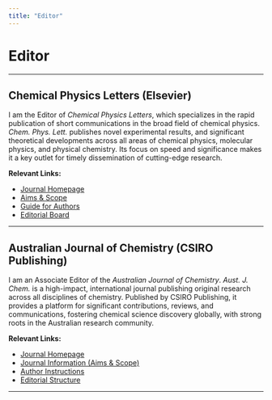 ```yaml
---
title: "Editor"
---
```


# Editor

***

## Chemical Physics Letters (Elsevier)

I am the Editor of *Chemical Physics Letters*, which specializes in the rapid publication of short communications in the broad field of chemical physics. *Chem. Phys. Lett.* publishes novel experimental results, and significant theoretical developments across all areas of chemical physics, molecular physics, and physical chemistry. Its focus on speed and significance makes it a key outlet for timely dissemination of cutting-edge research.

**Relevant Links:**
*   [Journal Homepage](https://www.journals.elsevier.com/chemical-physics-letters)
*   [Aims & Scope](https://www.journals.elsevier.com/chemical-physics-letters/aims-and-scope)
*   [Guide for Authors](https://www.elsevier.com/journals/chemical-physics-letters/0009-2614/guide-for-authors)
*   [Editorial Board](https://www.journals.elsevier.com/chemical-physics-letters/editorial-board)

***

## Australian Journal of Chemistry (CSIRO Publishing)

I am an Associate Editor of the *Australian Journal of Chemistry*. *Aust. J. Chem.* is a high-impact, international journal publishing original research across all disciplines of chemistry. Published by CSIRO Publishing, it provides a platform for significant contributions, reviews, and communications, fostering chemical science discovery globally, with strong roots in the Australian research community.

**Relevant Links:**
*   [Journal Homepage](https://www.publish.csiro.au/CH)
*   [Journal Information (Aims & Scope)](https://www.publish.csiro.au/CH/AboutTheJournal)
*   [Author Instructions](https://www.publish.csiro.au/CH/ForAuthors)
*   [Editorial Structure](https://www.publish.csiro.au/CH/EditorialStructure)

***

